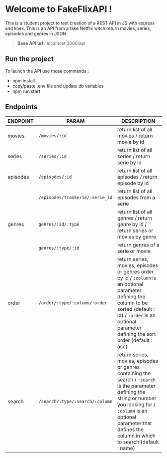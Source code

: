 # Welcome to FakeFlixAPI !

This is a student project to test creation of a REST API in JS with express and knex. This is an API from a fake Netflix witch return movies, series, episodes and genres in JSON

> **Base API url :** localhost:3000/api

## Run the project

To launch the API use those commands :

- npm install
- copy/paste .env file and update db variables
- npm run start

## Endpoints

|ENDPOINT                |PARAM                          |DESCRIPTION                         |
|----------------|-------------------------------|-----------------------------|
|movies|`/movies/:id`            |return list of all movies / return movie by id         |
|series          |`/series/:id`            |return list of all series / return serie by id            |
|episodes          |`/episodes/:id`|return list of all episodes / return episode by id|
|          |`/episodes/fromSerie/:serie_id`|return list of all episodes from a serie|
|genres|`genres/:id/:type`|return list of all genres / return genre by id / return series or movies by genre|
||`genres/:type/:id`|return genres of a serie or movie|
|order|`/order/:type/:column/:order`|return series, movies, episodes or genres order by id / `:column` is an optional parameter defining the column to be sorted (default : id) / `:order` is an optional parameter defining the sort order (default : asc) |
|search|`/search/:type/:search/:column`|return series, movies, episodes or genres containing the search / `:search` is the parameter defining the string or number you looking for / `:column` is an optional parameter that defines the column in which to search (default : name) |
